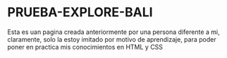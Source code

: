 # PRUEBA-EXPLORE-BALI
Esta es uan pagina creada anteriormente por una persona diferente a mi, claramente, solo la estoy imitado por motivo de aprendizaje, para poder poner en practica mis conocimientos en HTML y CSS
